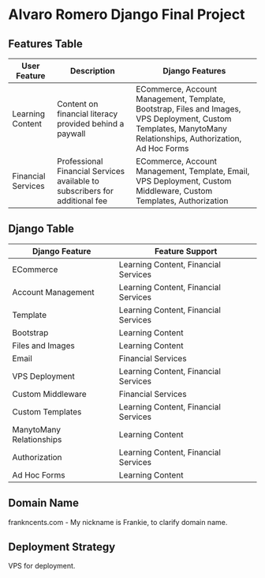 # Alvaro Romero Django Final Project

## Features Table
| User Feature | Description | Django Features |
| ------------ | ----------- | -------------- |
| Learning Content | Content on financial literacy provided behind a paywall | ECommerce, Account Management, Template, Bootstrap, Files and Images, VPS Deployment, Custom Templates, ManytoMany Relationships, Authorization, Ad Hoc Forms |
| Financial Services | Professional Financial Services available to subscribers for additional fee | ECommerce, Account Management, Template, Email, VPS Deployment, Custom Middleware, Custom Templates, Authorization |

## Django Table
| Django Feature | Feature Support |
| -------------- | --------------- |
| ECommerce | Learning Content, Financial Services |
| Account Management | Learning Content, Financial Services |
| Template | Learning Content, Financial Services |
| Bootstrap | Learning Content |
| Files and Images | Learning Content |
| Email | Financial Services |
| VPS Deployment | Learning Content, Financial Services |
| Custom Middleware | Financial Services |
| Custom Templates | Learning Content, Financial Services |
| ManytoMany Relationships | Learning Content |
| Authorization | Learning Content, Financial Services |
| Ad Hoc Forms | Learning Content |


## Domain Name
frankncents.com - My nickname is Frankie, to clarify domain name.

## Deployment Strategy
VPS for deployment.
